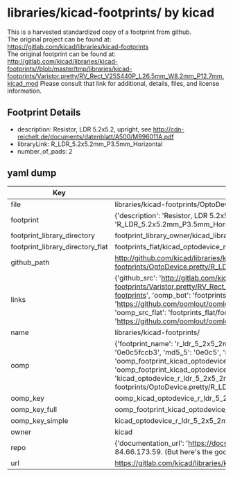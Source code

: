 # libraries/kicad-footprints/ by kicad  
This is a harvested standardized copy of a footprint from github.  
The original project can be found at:  
https://gitlab.com/kicad/libraries/kicad-footprints  
The original footprint can be found at:
http://gitlab.com/kicad/libraries/kicad-footprints//blob/master/tmp/libraries/kicad-footprints/Varistor.pretty/RV_Rect_V25S440P_L26.5mm_W8.2mm_P12.7mm.kicad_mod
Please consult that link for additional, details, files, and license information.  
## Footprint Details
* description: Resistor, LDR 5.2x5.2, upright, see http://cdn-reichelt.de/documents/datenblatt/A500/M996011A.pdf  
* libraryLink: R_LDR_5.2x5.2mm_P3.5mm_Horizontal  
* number_of_pads: 2  
## yaml dump  
| Key | Value |  
| --- | --- |  
| file | libraries/kicad-footprints/OptoDevice.pretty/R_LDR_5.2x5.2mm_P3.5mm_Horizontal.kicad_mod |  
| footprint | {'description': 'Resistor, LDR 5.2x5.2, upright, see http://cdn-reichelt.de/documents/datenblatt/A500/M996011A.pdf', 'libraryLink': 'R_LDR_5.2x5.2mm_P3.5mm_Horizontal', 'number_of_pads': 2} |  
| footprint_library_directory | footprint_library_owner/kicad_libraries/kicad-footprints/ |  
| footprint_library_directory_flat | footprints_flat/kicad_optodevice_r_ldr_5_2x5_2mm_p3_5mm_horizontal/working |  
| github_path | http://github.com/kicad/libraries/kicad-footprints//blob/master/tmp/libraries/kicad-footprints/OptoDevice.pretty/R_LDR_5.2x5.2mm_P3.5mm_Horizontal.kicad_mod |  
| links | {'github_src': 'http://gitlab.com/kicad/libraries/kicad-footprints//blob/master/tmp/libraries/kicad-footprints/Varistor.pretty/RV_Rect_V25S440P_L26.5mm_W8.2mm_P12.7mm.kicad_mod', 'github_src_repo': 'https://gitlab.com/kicad/libraries/kicad-footprints', 'oomp_bot': 'footprints/kicad_optodevice_r_ldr_5_2x5_2mm_p3_5mm_horizontal/working', 'oomp_bot_github': 'https://github.com/oomlout/oomlout_oomp_footprint_bot/tree/main/footprints/kicad_optodevice_r_ldr_5_2x5_2mm_p3_5mm_horizontal/working', 'oomp_src_flat': 'footprints_flat/footprints_flat/kicad_optodevice_r_ldr_5_2x5_2mm_p3_5mm_horizontal/working', 'oomp_src_flat_github': 'https://github.com/oomlout/oomlout_oomp_footprint_src/tree/main/footprints_flat/kicad_optodevice_r_ldr_5_2x5_2mm_p3_5mm_horizontal/working'} |  
| name | libraries/kicad-footprints/ |  
| oomp | {'footprint_name': 'r_ldr_5_2x5_2mm_p3_5mm_horizontal', 'library_name': 'optodevice', 'md5': '0e0c5fccb32ee858d076862aa5059a21', 'md5_10': '0e0c5fccb3', 'md5_5': '0e0c5', 'md5_6': '0e0c5f', 'oomp_key': 'oomp_kicad_optodevice_r_ldr_5_2x5_2mm_p3_5mm_horizontal', 'oomp_key_extra': 'oomp_footprint_kicad_optodevice_r_ldr_5_2x5_2mm_p3_5mm_horizontal', 'oomp_key_full': 'oomp_footprint_kicad_optodevice_r_ldr_5_2x5_2mm_p3_5mm_horizontal_0e0c5f', 'oomp_key_simple': 'kicad_optodevice_r_ldr_5_2x5_2mm_p3_5mm_horizontal', 'original_filename': 'libraries/kicad-footprints/OptoDevice.pretty/R_LDR_5.2x5.2mm_P3.5mm_Horizontal.kicad_mod', 'owner_name': 'kicad'} |  
| oomp_key | oomp_kicad_optodevice_r_ldr_5_2x5_2mm_p3_5mm_horizontal |  
| oomp_key_full | oomp_footprint_kicad_optodevice_r_ldr_5_2x5_2mm_p3_5mm_horizontal |  
| oomp_key_simple | kicad_optodevice_r_ldr_5_2x5_2mm_p3_5mm_horizontal |  
| owner | kicad |  
| repo | {'documentation_url': 'https://docs.github.com/rest/overview/resources-in-the-rest-api#rate-limiting', 'message': "API rate limit exceeded for 84.66.173.59. (But here's the good news: Authenticated requests get a higher rate limit. Check out the documentation for more details.)"} |  
| url | https://gitlab.com/kicad/libraries/kicad-footprints |  

